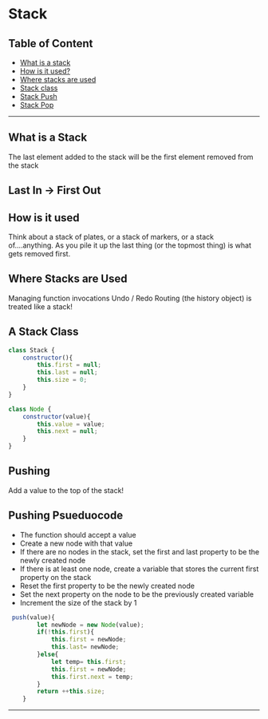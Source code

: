 # Stack
## Table of Content

- [What is a stack](#what-is-a-stack)
- [How is it used?](#how-is-it-used)
- [Where stacks are used](#where-stacks-are-used)
- [Stack class](#a-stack-class)
- [Stack Push ](#pushing)
- [Stack Pop](#pop)


---


## What is a Stack


The last element added to the stack will be the first element removed from the stack


## **Last In -> First Out**


## How is it used
Think about a stack of plates, or a stack of markers, or a stack of....anything.
As you pile it up the last thing (or the topmost thing) is what gets removed first.


## Where Stacks are Used
Managing function invocations
Undo / Redo
Routing (the history object) is treated like a stack!


## A Stack Class


```js
class Stack {
    constructor(){
        this.first = null;
        this.last = null;
        this.size = 0;
    }
}
```
```js
class Node {
    constructor(value){
        this.value = value;
        this.next = null;
    }
}
```

## **Pushing**
Add a value to the top of the stack!

## **Pushing Psueduocode**
- The function should accept a value
- Create a new node with that value
- If there are no nodes in the stack, set the first and last property to be the newly created node 
- If there is at least one node, create a variable that stores the current first property on the stack
- Reset the first property to be the newly created node
- Set the next property on the node to be the previously created variable
- Increment the size of the stack by 1

```js
 push(value){
        let newNode = new Node(value);
        if(!this.first){
            this.first = newNode;
            this.last= newNode;
        }else{
            let temp= this.first;
            this.first = newNode;
            this.first.next = temp;
        }
        return ++this.size;
    }
```

---
